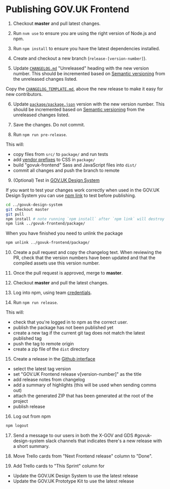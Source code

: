 # Publishing GOV.UK Frontend

1. Checkout **master** and pull latest changes.

2. Run `nvm use` to ensure you are using the right version of Node.js and npm.

3. Run `npm install` to ensure you have the latest dependencies installed.

4. Create and checkout a new branch (`release-[version-number]`).

5. Update [`CHANGELOG.md`](../../CHANGELOG.md) "Unreleased" heading with the new version number.
   This should be incremented based on [Semantic versioning](https://semver.org/) from the unreleased changes listed.

  Copy the [`CHANGELOG_TEMPLATE.md`](./templates/CHANGELOG_TEMPLATE.md), above the new release to make it easy for new contributors.

6. Update [`package/package.json`](../../package/package.json) version with the new version number.
This should be incremented based on [Semantic versioning](https://semver.org/) from the unreleased changes listed.

7. Save the changes. Do not commit.

8. Run `npm run pre-release`.

This will:
  - copy files from `src/` to `package/` and run tests
  - add [vendor prefixes](https://github.com/postcss/autoprefixer) to CSS in `package/`
  - build "govuk-frontend" Sass and JavaScript files into `dist/`
  - commit all changes and push the branch to remote

9. (Optional) Test in [GOV.UK Design System](git@github.com:alphagov/govuk-design-system.git)

  If you want to test your changes work correctly when used in the GOV.UK Design System you can use [npm link](https://docs.npmjs.com/cli/link) to test before publishing.

  ```bash
  cd ../govuk-design-system
  git checkout master
  git pull
  npm install # note running `npm install` after `npm link` will destroy the link.
  npm link ../govuk-frontend/package/
  ```

  When you have finished you need to unlink the package

  ```bash
  npm unlink ../govuk-frontend/package/
  ```

10. Create a pull request and copy the changelog text.
   When reviewing the PR, check that the version numbers have been updated and that the compiled assets use this version number.

11. Once the pull request is approved, merge to **master**.

12. Checkout **master** and pull the latest changes.

13. Log into npm, using team [credentials](https://github.com/alphagov/design-system-team-credentials/tree/master/npm/govuk-patterns-and-tools).

14. Run `npm run release`.

  This will:
  - check that you're logged in to npm as the correct user.
  - publish the package has not been published yet
  - create a new tag if the current git tag does not match the latest published tag
  - push the tag to remote origin
  - create a zip file of the `dist` directory

15. Create a release in the [Github interface](https://github.com/alphagov/govuk-frontend/releases/new)
  - select the latest tag version
  - set "GOV.UK Frontend release v[version-number]" as the title
  - add release notes from changelog
  - add a summary of highlights (this will be used when sending comms out)
  - attach the generated ZIP that has been generated at the root of the project
  - publish release

16. Log out from npm
```bash
npm logout
```

17. Send a message to our users in both the X-GOV and GDS #govuk-design-system slack channels that indicates
there's a new release with a short summary.

18. Move Trello cards from "Next Frontend release" column to "Done".

19. Add Trello cards to "This Sprint" column for
  - Update the GOV.UK Design System to use the latest release
  - Update the GOV.UK Prototype Kit to use the latest release
